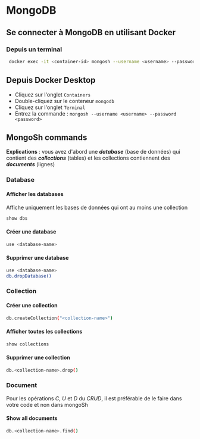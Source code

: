 # MongoDB

## Se connecter à MongoDB en utilisant Docker

### Depuis un terminal

```bash
 docker exec -it <container-id> mongosh --username <username> --password <password>
 ```

## Depuis Docker Desktop

- Cliquez sur l'onglet `Containers`
- Double-cliquez sur le conteneur `mongodb`
- Cliquez sur l'onglet `Terminal`
- Entrez la commande : `mongosh --username <username> --password <password>`

## MongoSh commands

**Explications** : vous avez d'abord une **_database_** (base de données) qui contient des **_collections_** (tables) et les collections contiennent des **_documents_** (lignes)

### Database

#### Afficher les databases

Affiche uniquement les bases de données qui ont au moins une collection

```bash
show dbs
```

#### Créer une database

```bash
use <database-name>
```

#### Supprimer une database

```bash
use <database-name>
db.dropDatabase()
```

### Collection

#### Créer une collection

```bash
db.createCollection("<collection-name>")
```

#### Afficher toutes les collections

```bash
show collections
```

#### Supprimer une collection

```bash
db.<collection-name>.drop()
```

### Document

Pour les opérations _C_, _U_ et _D_ du _CRUD_, il est préférable de le faire dans votre code et non dans mongoSh

#### Show all documents

```bash
db.<collection-name>.find()
```
